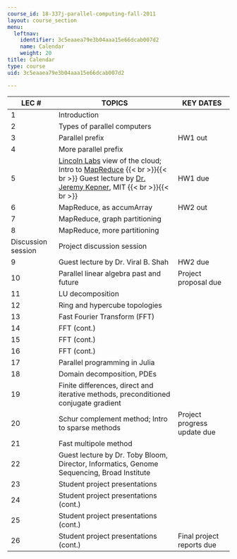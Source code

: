 ```yaml
---
course_id: 18-337j-parallel-computing-fall-2011
layout: course_section
menu:
  leftnav:
    identifier: 3c5eaaea79e3b04aaa15e66dcab007d2
    name: Calendar
    weight: 20
title: Calendar
type: course
uid: 3c5eaaea79e3b04aaa15e66dcab007d2

---
```


| LEC # | TOPICS | KEY DATES |
| --- | --- | --- |
| 1 | Introduction | &nbsp; |
| 2 | Types of parallel computers | &nbsp; |
| 3 | Parallel prefix | HW1 out |
| 4 | More parallel prefix | &nbsp; |
| 5 | [Lincoln Labs](http://www.ll.mit.edu/) view of the cloud; Intro to [MapReduce](http://en.wikipedia.org/wiki/MapReduce) {{< br >}}{{< br >}} Guest lecture by [Dr. Jeremy Kepner](http://www.mit.edu/~kepner/), MIT {{< br >}}{{< br >}}  | HW1 due |
| 6 | MapReduce, as accumArray | HW2 out |
| 7 | MapReduce, graph partitioning | &nbsp; |
| 8 | MapReduce, more partitioning | &nbsp; |
| Discussion session | Project discussion session | &nbsp; |
| 9 | Guest lecture by Dr. Viral B. Shah | HW2 due |
| 10 | Parallel linear algebra past and future | Project proposal due |
| 11 | LU decomposition | &nbsp; |
| 12 | Ring and hypercube topologies | &nbsp; |
| 13 | Fast Fourier Transform (FFT) | &nbsp; |
| 14 | FFT (cont.) | &nbsp; |
| 15 | FFT (cont.) | &nbsp; |
| 16 | FFT (cont.) | &nbsp; |
| 17 | Parallel programming in Julia | &nbsp; |
| 18 | Domain decomposition, PDEs | &nbsp; |
| 19 | Finite differences, direct and iterative methods, preconditioned conjugate gradient | &nbsp; |
| 20 | Schur complement method; Intro to sparse methods | Project progress update due |
| 21 | Fast multipole method | &nbsp; |
| 22 | Guest lecture by Dr. Toby Bloom, Director, Informatics, Genome Sequencing, Broad Institute | &nbsp; |
| 23 | Student project presentations | &nbsp; |
| 24 | Student project presentations (cont.) | &nbsp; |
| 25 | Student project presentations (cont.) | &nbsp; |
| 26 | Student project presentations (cont.) | Final project reports due